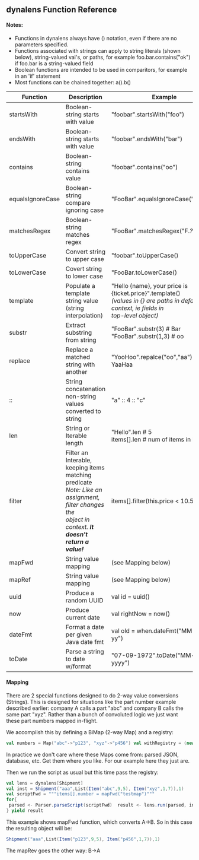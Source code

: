 

## dynalens Function Reference

#### Notes:
* Functions in dynalens always have () notation, even if there are no parameters specified.
* Functions associated with strings can apply to string literals (shown below), string-valued val's, or paths, for example foo.bar.contains("ok") if foo.bar is a string-valued field
* Boolean functions are intended to be used in comparitors, for example in an 'if' statement
* Most functions can be chained together: a().b()

|Function  | Description                                                                                                                                                     | Example                                                                                                                                    |  
|--|-----------------------------------------------------------------------------------------------------------------------------------------------------------------|--------------------------------------------------------------------------------------------------------------------------------------------|  
|startsWith  | Boolean-string starts with value                                                                                                                                | "foobar".startsWith("foo")                                                                                                                 |  
|endsWith  | Boolean-string starts with value                                                                                                                                | "foobar".endsWith("bar")                                                                                                                   |  
|contains  | Boolean-string contains value                                                                                                                                   | "foobar".contains("oo")                                                                                                                    |  
|equalsIgnoreCase  | Boolean-string compare ignoring case                                                                                                                            | "FooBar".equalsIgnoreCase("foobar")                                                                                                        |  
|matchesRegex  | Boolean-string matches regex                                                                                                                                    | "FooBar".matchesRegex("F.*?B.*")                                                                                                           |  
|toUpperCase  | Convert string to upper case                                                                                                                                    | "foobar".toUpperCase()                                                                                                                     |  
|toLowerCase  | Covert string to lower case                                                                                                                                     | "FooBar.toLowerCase()                                                                                                                      |  
|template  | Populate a template string value<br>(string interpolation)                                                                                                      | "Hello {name}, your price is {ticket.price}".template()<br>*(values in {} are paths in default context, ie fields in<br>top-level object)* |  
|substr  | Extract substring from string                                                                                                                                   | "FooBar".substr(3) # Bar<br>"FooBar".substr(1,3) # oo                                                                                      |  
|replace  | Replace a matched string with another                                                                                                                           | "YooHoo".repalce("oo","aa") # YaaHaa                                                                                                       |  
|:: | String concatenation<br>non-string values converted to string                                                                                                  | "a" :: 4 :: "c" |  
|len  | String or Iterable length                                                                                                                                       | "Hello".len # 5<br>items[].len # num of items in list                                                                                      |  
|filter  | Filter an Interable, keeping items matching<br>predicate<br>*Note: Like an assignment, filter changes the<br>object in context. **It doesn't return a value!*** | items[].filter(this.price < 10.50)                                                                                                         |  
|mapFwd  | String value mapping                                                                                                                                            | (see Mapping below)                                                                                                                        |  
|mapRef  | String value mapping                                                                                                                                            | (see Mapping below)                                                                                                                        |
|uuid|Produce a random UUID|val id = uuid()|
|now|Produce current date|val rightNow = now()|
|dateFmt|Format a date per given Java date fmt |val old = when.dateFmt("MM-dd-yy")|
|toDate|Parse a string to date w/format|"07-09-1972".toDate("MM-dd-yyyy")|

#### Mapping
There are 2 special functions designed to do 2-way value conversions (Strings). This is designed for situations like the part number example described earlier: company A calls a part "abc" and company B calls the same part "xyz". Rather than a bunch of convoluted logic we just want these part numbers mapped in-flight.

We accomplish this by defining a BiMap (2-way Map) and a registry:
```scala  
val numbers = Map("abc"->"p123", "xyz"->"p456") val withRegistry = (new BiMapRegistry()).register("testmap", BiMap.fromMap(numbers))  
```  
In practice we don't care where these Maps come from: parsed JSON, database, etc. Get them where you like. For our example here they just are.

Then we run the script as usual but this time pass the registry:
```scala  
val lens = dynalens[Shipment]  
val inst = Shipment("aaa",List(Item("abc",9,5), Item("xyz",1,7)),1)  
val scriptFwd = """items[].number = mapFwd("testmap")"""  
for{  
 parsed <- Parser.parseScript(scriptFwd)  result <- lens.run(parsed, inst, withRegistry)  
} yield result  
```  
This example shows mapFwd function, which converts A->B. So in this case the resulting object will be:
```scala  
Shipment("aaa",List(Item("p123",9,5), Item("p456",1,7)),1)  
```  

The mapRev goes the other way: B->A